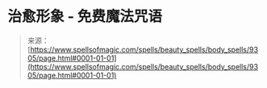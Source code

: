 <!--yml

category: 未分类

date: 2024-06-12 18:45:13

-->

# 治愈形象 - 免费魔法咒语

> 来源：[https://www.spellsofmagic.com/spells/beauty_spells/body_spells/9305/page.html#0001-01-01](https://www.spellsofmagic.com/spells/beauty_spells/body_spells/9305/page.html#0001-01-01)
